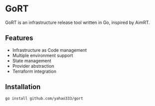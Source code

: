 # GoRT

GoRT is an infrastructure release tool written in Go, inspired by AimRT.

## Features

- Infrastructure as Code management
- Multiple environment support
- State management
- Provider abstraction
- Terraform integration

## Installation

```bash
go install github.com/yahao333/gort
```
    
